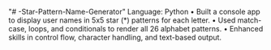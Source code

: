"# -Star-Pattern-Name-Generator" 
 Language: Python
 • Built a console app to display user names in 5x5 star (*) patterns for each letter. 
 • Used match-case, loops, and conditionals to render all 26 alphabet patterns. 
 • Enhanced skills in control flow, character handling, and text-based output. 
